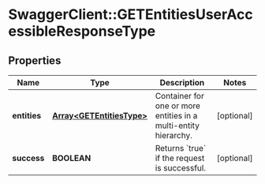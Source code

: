 # SwaggerClient::GETEntitiesUserAccessibleResponseType

## Properties
Name | Type | Description | Notes
------------ | ------------- | ------------- | -------------
**entities** | [**Array&lt;GETEntitiesType&gt;**](GETEntitiesType.md) | Container for one or more entities in a multi-entity hierarchy.  | [optional] 
**success** | **BOOLEAN** | Returns &#x60;true&#x60; if the request is successful.  | [optional] 


